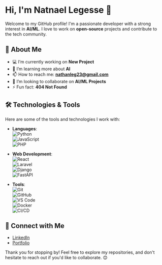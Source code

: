 # Hi, I'm Natnael Legesse 👋

Welcome to my GitHub profile! I'm a passionate developer with a strong interest in **AI/ML**. I love to work on **open-source** projects and contribute to the tech community.

## 🚀 About Me

- 💻 I’m currently working on **New Project**
- 🌱 I’m learning more about **AI**
- 📫 How to reach me: **nathanleg23@gmail.com**
- 👯 I’m looking to collaborate on **AI/ML Projects**
- ⚡ Fun fact: **404 Not Found**

## 🛠️ Technologies & Tools

Here are some of the tools and technologies I work with:

- **Languages**:  
  ![Python](https://img.shields.io/badge/Python-3776AB?style=flat&logo=python&logoColor=white)  
  ![JavaScript](https://img.shields.io/badge/JavaScript-F7DF1E?style=flat&logo=javascript&logoColor=black)  
  ![PHP](https://shields.io/badge/-PHP-3776AB?style=flat&logo=php)  

- **Web Development**:  
  ![React](https://img.shields.io/badge/React-61DAFB?style=flat&logo=react&logoColor=black)  
  ![Laravel](https://img.shields.io/badge/Laravel-FF2D20?style=flat&logo=laravel&logoColor=white)  
  ![Django](https://img.shields.io/badge/Django-092E20?style=flat&logo=django&logoColor=white)  
  ![FastAPI](https://img.shields.io/badge/FastAPI-009688?style=flat&logo=fastapi&logoColor=white)  

- **Tools**:  
  ![Git](https://img.shields.io/badge/Git-F05032?style=flat&logo=git&logoColor=white)  
  ![GitHub](https://img.shields.io/badge/GitHub-181717?style=flat&logo=github&logoColor=white)  
  ![VS Code](https://img.shields.io/badge/VS%20Code-007ACC?style=flat&logo=visual-studio-code&logoColor=white)   
  ![Docker](https://img.shields.io/badge/Docker-2496ED?style=flat&logo=docker&logoColor=white)  
  ![CI/CD](https://img.shields.io/badge/CI%2FCD-0082FF?style=flat&logo=ci%2Fcd&logoColor=white)  

## 🔗 Connect with Me

- [LinkedIn](https://www.linkedin.com/in/nathnael-legesse-6239591a2)  
- [Portfolio](https://natnaellegesse.vercel.app)

Thank you for stopping by! Feel free to explore my repositories, and don't hesitate to reach out if you'd like to collaborate. 😊
